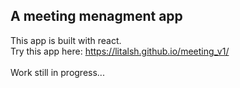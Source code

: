 ## A meeting menagment app

This app is built with react. <br>
Try this app here:  https://litalsh.github.io/meeting_v1/
<br><br>
Work still in progress...

